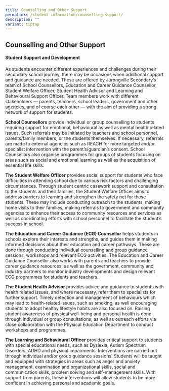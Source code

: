 ```yaml
---
title: Counselling and Other Support
permalink: /student-information/counselling-support/
description: ""
variant: tiptap
---
```

## Counselling and Other Support
#### Student Support and Development
As students encounter different experiences and challenges during their secondary school journey, there may be occasions when additional support and guidance are needed. These are offered by Jurongville Secondary’s team of School Counsellors, Education and Career Guidance Counsellor, Student Welfare Officer, Student Health Advisor and Learning and Behavioural Support Officer. Team members work with different stakeholders — parents, teachers, school leaders, government and other agencies, and of course each other — with the aim of providing a strong network of support for students.  

**School Counsellors** provide individual or group counselling to students requiring support for emotional, behavioural as well as mental health related issues. Such referrals may be initiated by teachers and school personnel, parents/family members, or the students themselves. If necessary, referrals are made to external agencies such as REACH for more targeted and/or specialist intervention with the parent’s/guardian’s consent. School Counsellors also organise programmes for groups of students focusing on areas such as social and emotional learning as well as the acquisition of essential life skills.

**The Student Welfare Officer** provides social support for students who face difficulties in attending school due to various risk factors and challenging circumstances. Through student centric casework support and consultation to the students and their families, the Student Welfare Officer aims to address barriers to learning and strengthen the safety net for these students. These may include conducting outreach to the students, making home visits to their families, making referrals to government and community agencies to enhance their access to community resources and services as well as coordinating efforts with school personnel to facilitate the student’s success in school.

**The Education and Career Guidance (ECG) Counsellor** helps students in schools explore their interests and strengths, and guides them in making informed decisions about their education and career pathways. These are done through conducting individual counselling and group guidance sessions, workshops and relevant ECG activities. The Education and Career Guidance Counsellor also works with parents and teachers to provide career guidance resources, as well as the government, community and industry partners to monitor industry developments and design relevant ECG programmes for students and teachers.

**The Student Health Advisor** provides advice and guidance to students with health related issues, and where necessary, refer them to specialists for further support. Timely detection and management of behaviours which may lead to health-related issues, such as smoking, as well encouraging students to adopt healthy lifestyle habits are also focused on. Raising student awareness of physical well-being and personal health is done through individual or group consultations, as well as outreach efforts via close collaboration with the Physical Education Department to conduct workshops and programmes.

**The Learning and Behavioural Officer** provides critical support to students with special educational needs, such as Dyslexia, Autism Spectrum Disorders, ADHD and physical impairments. Interventions are carried out through individual and/or group guidance sessions. Students will be taught and equipped with strategies in areas such as anger and anxiety management, examination and organizational skills, social and communication skills, problem solving and self-management skills. With support from parents, these interventions will allow students to be more confident in achieving personal and academic goals.